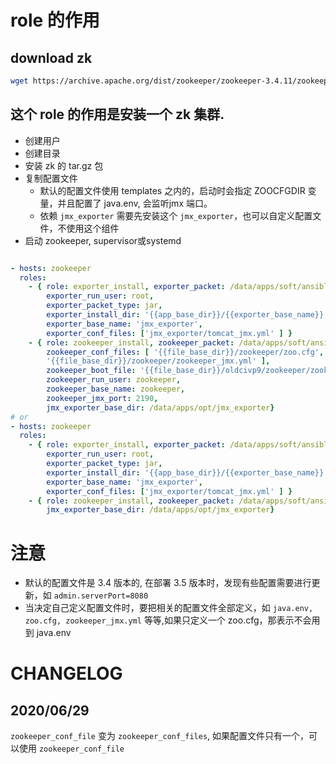 
# role 的作用 

## download zk

```bash
wget https://archive.apache.org/dist/zookeeper/zookeeper-3.4.11/zookeeper-3.4.11.tar.gz
```

## 这个 role 的作用是安装一个 zk 集群.
* 创建用户
* 创建目录
* 安装 zk 的 tar.gz 包
* 复制配置文件
    * 默认的配置文件使用 templates 之内的，启动时会指定 ZOOCFGDIR 变量，并且配置了 java.env, 会监听jmx 端口。
    * 依赖 `jmx_exporter` 需要先安装这个 `jmx_exporter`，也可以自定义配置文件，不使用这个组件
* 启动 zookeeper, supervisor或systemd


```yaml

- hosts: zookeeper
  roles:
    - { role: exporter_install, exporter_packet: /data/apps/soft/ansible/jmx_prometheus_javaagent-0.12.0.jar,
        exporter_run_user: root, 
        exporter_packet_type: jar,
        exporter_install_dir: '{{app_base_dir}}/{{exporter_base_name}}',
        exporter_base_name: 'jmx_exporter', 
        exporter_conf_files: ['jmx_exporter/tomcat_jmx.yml' ] }
    - { role: zookeeper_install, zookeeper_packet: /data/apps/soft/ansible/zookeeper-3.4.8.tar.gz,
        zookeeper_conf_files: [ '{{file_base_dir}}/zookeeper/zoo.cfg', '{{file_base_dir}}/zookeeper/java.env',
        '{{file_base_dir}}/zookeeper/zookeeper_jmx.yml' ],
        zookeeper_boot_file: '{{file_base_dir}}/oldcivp9/zookeeper/zookeeper.ini', 
        zookeeper_run_user: zookeeper,
        zookeeper_base_name: zookeeper,
        zookeeper_jmx_port: 2190,
        jmx_exporter_base_dir: /data/apps/opt/jmx_exporter}
# or 
- hosts: zookeeper
  roles:
    - { role: exporter_install, exporter_packet: /data/apps/soft/ansible/jmx_prometheus_javaagent-0.12.0.jar,
        exporter_run_user: root, 
        exporter_packet_type: jar,
        exporter_install_dir: '{{app_base_dir}}/{{exporter_base_name}}',
        exporter_base_name: 'jmx_exporter', 
        exporter_conf_files: ['jmx_exporter/tomcat_jmx.yml' ] }
    - { role: zookeeper_install, zookeeper_packet: /data/apps/soft/ansible/zookeeper-3.4.8.tar.gz,
        jmx_exporter_base_dir: /data/apps/opt/jmx_exporter}
```

# 注意
* 默认的配置文件是 3.4 版本的, 在部署 3.5 版本时，发现有些配置需要进行更新，如 `admin.serverPort=8080`
* 当决定自己定义配置文件时，要把相关的配置文件全部定义，如 `java.env, zoo.cfg, zookeeper_jmx.yml` 等等,如果只定义一个 zoo.cfg，那表示不会用到 java.env

# CHANGELOG
## 2020/06/29
`zookeeper_conf_file` 变为 `zookeeper_conf_files`, 如果配置文件只有一个，可以使用 `zookeeper_conf_file`
